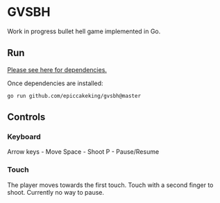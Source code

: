 # GVSBH

Work in progress bullet hell game implemented in Go.

## Run

[Please see here for dependencies.](https://ebiten.org/documents/install.html)

Once dependencies are installed:
```
go run github.com/epiccakeking/gvsbh@master
```

## Controls

### Keyboard
Arrow keys - Move
Space - Shoot
P - Pause/Resume

### Touch
The player moves towards the first touch. Touch with a second finger to shoot. Currently no way to pause.